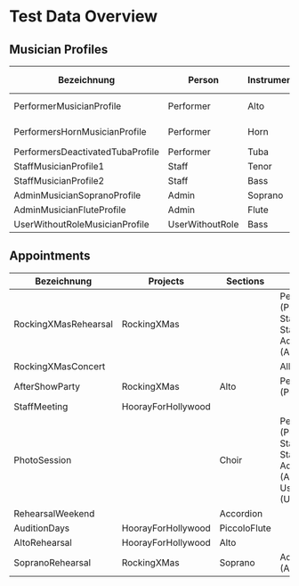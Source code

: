 # Test Data Overview

## Musician Profiles
| Bezeichnung|Person|Instrument|Doubling Instrument|DeactivationStart|Projects|
|---|---|---|---|---|---|
|PerformerMusicianProfile|Performer|Alto|||RockingXMas<br>Schneekönigin|
|PerformersHornMusicianProfile|Performer|Horn|Wagner Tuba|||
|PerformersDeactivatedTubaProfile|Performer|Tuba||13.1.2030|||
|StaffMusicianProfile1|Staff|Tenor|||RockingXMas|
|StaffMusicianProfile2|Staff|Bass|||RockingXMas|
|AdminMusicianSopranoProfile|Admin|Soprano|||RockingXMas|
|AdminMusicianFluteProfile|Admin|Flute||||
|UserWithoutRoleMusicianProfile|UserWithoutRole|Bass|

## Appointments
|Bezeichnung|Projects|Sections|Persons (Musician Profiles)|
|---|---|---|---|
|RockingXMasRehearsal|RockingXMas||Performer (PerformerMusicianProfile)<br>Staff (StaffMusicianProfile1, StaffMusicianProfile2)<br>Admin (AdminMusicianSopranoProfile)|
|RockingXMasConcert|||All|
|AfterShowParty|RockingXMas|Alto|Performer (PerformerMusicianProfile)|
|StaffMeeting|HoorayForHollywood|
|PhotoSession||Choir|Performer (PerformerMusicianProfile)<br>Staff (StaffMusicianProfile1, StaffMusicianProfile2)<br>Admin (AdminMusicianSopranoProfile)<br>UserWithoutRole (UserWithoutRoleMusicianProfile)|
|RehearsalWeekend||Accordion||
|AuditionDays|HoorayForHollywood|PiccoloFlute||
|AltoRehearsal|HoorayForHollywood|Alto||
|SopranoRehearsal|RockingXMas|Soprano|Admin (AdminMusicianSopranoProfile)|
